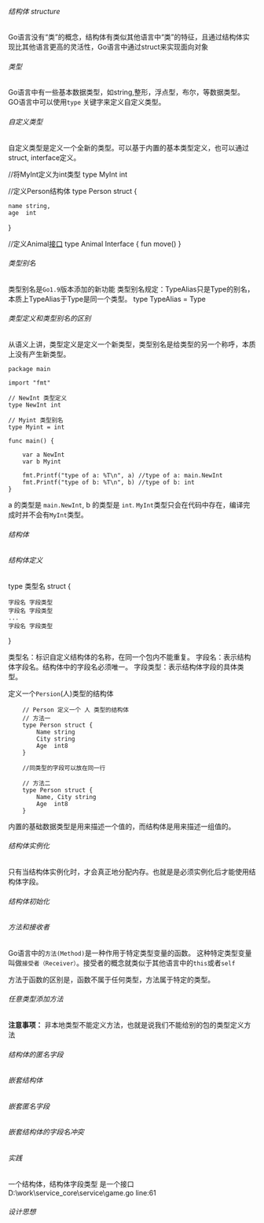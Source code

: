###### 结构体 structure

Go语言没有“类”的概念，结构体有类似其他语言中“类”的特征，且通过结构体实现比其他语言更高的灵活性，Go语言中通过struct来实现面向对象

###### 类型
Go语言中有一些基本数据类型，如string,整形，浮点型，布尔，等数据类型。
GO语言中可以使用`type` 关键字来定义自定义类型。

###### 自定义类型

自定义类型是定义一个全新的类型。可以基于内置的基本类型定义，也可以通过struct, interface定义。

//将MyInt定义为int类型
type MyInt int

//定义Person结构体
type Person struct {
    
    name string,
    age  int
}

//定义Animal[接口](../interface/note.md)
type Animal Interface {
    fun move()
}

###### 类型别名

类型别名是`Go1.9`版本添加的新功能
类型别名规定：TypeAlias只是Type的别名，本质上TypeAlias于Type是同一个类型。
type TypeAlias = Type

###### 类型定义和类型别名的区别

从语义上讲，类型定义是定义一个新类型，类型别名是给类型的另一个称呼，本质上没有产生新类型。

```
package main

import "fmt"

// NewInt 类型定义
type NewInt int

// Myint 类型别名
type Myint = int

func main() {
	
	var a NewInt
	var b Myint

	fmt.Printf("type of a: %T\n", a) //type of a: main.NewInt
	fmt.Printf("type of b: %T\n", b) //type of b: int
}

```
a 的类型是 `main.NewInt`, b 的类型是 `int`. `MyInt`类型只会在代码中存在，编译完成时并不会有`MyInt`类型。


###### 结构体

###### 结构体定义
type 类型名 struct {
    
    字段名 字段类型
    字段名 字段类型
    ...
    字段名 字段类型
}

类型名：标识自定义结构体的名称，在同一个包内不能重复。
字段名：表示结构体字段名。结构体中的字段名必须唯一。
字段类型：表示结构体字段的具体类型。

定义一个`Persion`(人)类型的结构体

```
	// Person 定义一个 人 类型的结构体
	// 方法一
	type Person struct {
		Name string
		City string
		Age  int8
	}

	//同类型的字段可以放在同一行

	// 方法二
	type Person struct {
		Name, City string
		Age  int8
	}
```

内置的基础数据类型是用来描述一个值的，而结构体是用来描述一组值的。


###### 结构体实例化

只有当结构体实例化时，才会真正地分配内存。也就是是必须实例化后才能使用结构体字段。





###### 结构体初始化

###### 方法和接收者
Go语言中的`方法(Method)`是一种作用于特定类型变量的函数。 这种特定类型变量叫做`接受者（Receiver）`。接受者的概念就类似于其他语言中的`this`或者`self`

方法于函数的区别是，函数不属于任何类型，方法属于特定的类型。

###### 任意类型添加方法

**注意事项：** 非本地类型不能定义方法，也就是说我们不能给别的包的类型定义方法

###### 结构体的匿名字段

###### 嵌套结构体

###### 嵌套匿名字段

###### 嵌套结构体的字段名冲突


###### 实践
一个结构体，结构体字段类型 是一个接口
D:\work\service_core\service\game.go
line:61

###### 设计思想